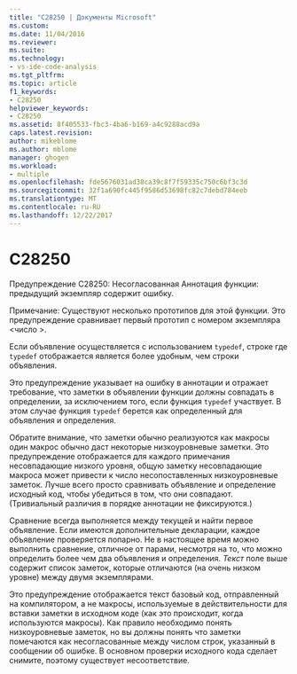 ```yaml
---
title: "C28250 | Документы Microsoft"
ms.custom: 
ms.date: 11/04/2016
ms.reviewer: 
ms.suite: 
ms.technology:
- vs-ide-code-analysis
ms.tgt_pltfrm: 
ms.topic: article
f1_keywords:
- C28250
helpviewer_keywords:
- C28250
ms.assetid: 8f405533-fbc3-4ba6-b169-a4c9288acd9a
caps.latest.revision: 
author: mikeblome
ms.author: mblome
manager: ghogen
ms.workload:
- multiple
ms.openlocfilehash: fde5676031ad38ca39c8f7f59335c750c6bf3c3d
ms.sourcegitcommit: 32f1a690fc445f9586d53698fc82c7debd784eeb
ms.translationtype: MT
ms.contentlocale: ru-RU
ms.lasthandoff: 12/22/2017
---
```

# <a name="c28250"></a>C28250
Предупреждение C28250: Несогласованная Аннотация функции: предыдущий экземпляр содержит ошибку.  
  
 Примечание: Существуют несколько прототипов для этой функции. Это предупреждение сравнивает первый прототип с номером экземпляра \<число >.  
  
 Если объявление осуществляется с использованием `typedef`, строке где `typedef` отображается является более удобным, чем строки объявления.  
  
 Это предупреждение указывает на ошибку в аннотации и отражает требование, что заметки в объявлении функции должны совпадать в определении, за исключением того, если функция `typedef` участвует. В этом случае функция `typedef` берется как определенный для объявления и определения.  
  
 Обратите внимание, что заметки обычно реализуются как макросы один макрос обычно даст некоторые низкоуровневые заметки. Это предупреждение отображается для каждого примечания несовпадающие низкого уровня, общую заметку несовпадающие макроса может привести к число несопоставленных низкоуровневые заметок. Лучше всего просто сравнивать объявление и определение исходный код, чтобы убедиться в том, что они совпадают. (Тривиальный различия в порядке аннотации не фиксируются.)  
  
 Сравнение всегда выполняется между текущей и найти первое объявление. Если имеются дополнительные декларации, каждое объявление проверяется попарно. Не в настоящее время можно выполнить сравнение, отличное от парами, несмотря на то, что можно определить более чем два объявления и определения.  *Текст* поле выше содержит список заметок, которые отличаются (на очень низком уровне) между двумя экземплярами.  
  
 Это предупреждение отображается текст базовый код, отправленный на компилятором, а не макросы, используемые в действительности для вставки заметки в исходном коде (как это происходит, когда используются макросы). Как правило необходимо понять низкоуровневые заметок, но вы должны понять что заметки помечаются как несогласованные между числом строк, указанный в сообщении об ошибке. В основном проверки исходного кода сделает снимите, поэтому существует несоответствие.